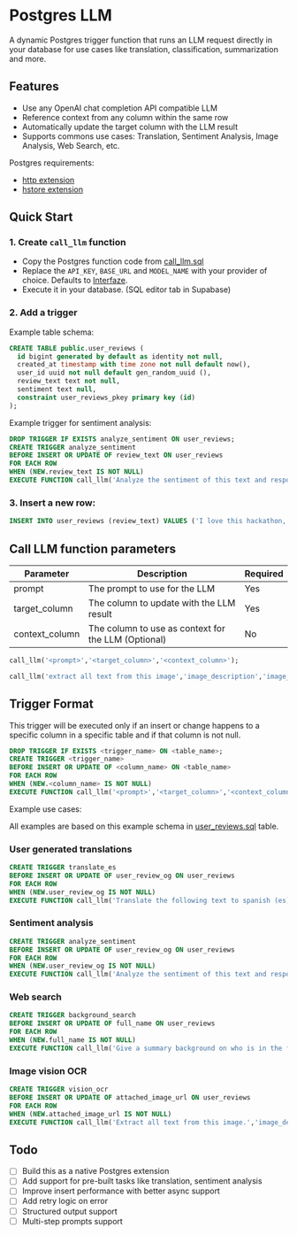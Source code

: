# Postgres LLM

A dynamic Postgres trigger function that runs an LLM request directly in your database for use cases like translation, classification, summarization and more.

## Features
- Use any OpenAI chat completion API compatible LLM
- Reference context from any column within the same row
- Automatically update the target column with the LLM result
- Supports commons use cases: Translation, Sentiment Analysis, Image Analysis, Web Search, etc.

Postgres requirements:
- [http extension](https://github.com/pramsey/pgsql-http)
- [hstore extension](https://www.postgresql.org/docs/current/hstore.html)

## Quick Start

### 1. Create `call_llm` function
- Copy the Postgres function code from [call_llm.sql](/call_llm.sql) 
- Replace the `API_KEY`, `BASE_URL` and `MODEL_NAME` with your provider of choice. Defaults to [Interfaze](https://interfaze.ai).
- Execute it in your database. (SQL editor tab in Supabase)

### 2. Add a trigger

Example table schema:
```sql
CREATE TABLE public.user_reviews (
  id bigint generated by default as identity not null,
  created_at timestamp with time zone not null default now(),
  user_id uuid not null default gen_random_uuid (),
  review_text text not null,
  sentiment text null,
  constraint user_reviews_pkey primary key (id)
);
```

Example trigger for sentiment analysis:
```sql
DROP TRIGGER IF EXISTS analyze_sentiment ON user_reviews;
CREATE TRIGGER analyze_sentiment
BEFORE INSERT OR UPDATE OF review_text ON user_reviews
FOR EACH ROW
WHEN (NEW.review_text IS NOT NULL)
EXECUTE FUNCTION call_llm('Analyze the sentiment of this text and respond with only "positive", "negative", or "neutral". return value in lowercase.','sentiment','review_text');
```

### 3. Insert a new row:

```sql
INSERT INTO user_reviews (review_text) VALUES ('I love this hackathon, I can build anything I want!!!!') RETURNING *;
```

## Call LLM function parameters

| Parameter | Description | Required |
|-----------|-------------|----------|
| prompt | The prompt to use for the LLM | Yes
| target_column | The column to update with the LLM result | Yes
| context_column | The column to use as context for the LLM (Optional) | No

```sql
call_llm('<prompt>','<target_column>','<context_column>');

call_llm('extract all text from this image','image_description','image_url'); 
```

## Trigger Format

This trigger will be executed only if an insert or change happens to a specific column in a specific table and if that column is not null.

```sql
DROP TRIGGER IF EXISTS <trigger_name> ON <table_name>;
CREATE TRIGGER <trigger_name>
BEFORE INSERT OR UPDATE OF <column_name> ON <table_name>
FOR EACH ROW
WHEN (NEW.<column_name> IS NOT NULL)
EXECUTE FUNCTION call_llm('<prompt>','<target_column>','<context_column>');
```


Example use cases:

All examples are based on this example schema in [user_reviews.sql](/example/user_reviews.sql) table.

### User generated translations

```sql
CREATE TRIGGER translate_es
BEFORE INSERT OR UPDATE OF user_review_og ON user_reviews
FOR EACH ROW
WHEN (NEW.user_review_og IS NOT NULL)
EXECUTE FUNCTION call_llm('Translate the following text to spanish (es). Only return the spanish text with no additional text.','user_review_es','user_review_og');
```

### Sentiment analysis

```sql
CREATE TRIGGER analyze_sentiment
BEFORE INSERT OR UPDATE OF user_review_og ON user_reviews
FOR EACH ROW
WHEN (NEW.user_review_og IS NOT NULL)
EXECUTE FUNCTION call_llm('Analyze the sentiment of this text and respond with only "positive", "negative", or "neutral". return value in lowercase.','emotion','user_review_og');
```

### Web search

```sql
CREATE TRIGGER background_search
BEFORE INSERT OR UPDATE OF full_name ON user_reviews
FOR EACH ROW
WHEN (NEW.full_name IS NOT NULL)
EXECUTE FUNCTION call_llm('Give a summary background on who is in the following.','user_background','full_name');
```

### Image vision OCR

```sql
CREATE TRIGGER vision_ocr
BEFORE INSERT OR UPDATE OF attached_image_url ON user_reviews
FOR EACH ROW
WHEN (NEW.attached_image_url IS NOT NULL)
EXECUTE FUNCTION call_llm('Extract all text from this image.','image_description','attached_image_url');
```

## Todo
- [ ] Build this as a native Postgres extension
- [ ] Add support for pre-built tasks like translation, sentiment analysis
- [ ] Improve insert performance with better async support
- [ ] Add retry logic on error
- [ ] Structured output support
- [ ] Multi-step prompts support